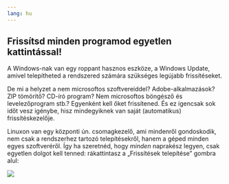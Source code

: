 ```yaml
---
lang: hu
---
```





<h2>Frissítsd minden programod egyetlen kattintással!</h2>

A Windows-nak van egy roppant hasznos eszköze, a Windows Update, amivel telepítheted a rendszered számára szükséges legújabb frissítéseket.

De mi a helyzet a nem microsoftos szoftvereiddel? Adobe-alkalmazások? ZIP tömörítő? CD-író program? Nem microsoftos böngésző és levelezőprogram stb.? Egyenként kell őket frissítened. És ez igencsak sok időt vesz igénybe, hisz mindegyiknek van saját (automatikus) frissítéskezelője.

Linuxon van egy központi ún. csomagkezelő, ami mindenről gondoskodik, nem csak a rendszerhez tartozó telepítésekről, hanem a géped minden egyes szoftveréről. Így ha szeretnéd, hogy <i>minden</i> naprakész legyen, csak egyetlen dolgot kell tenned: rákattintasz a „Frissítések telepítése” gombra alul:

<img src="Images/global_update.png" />




